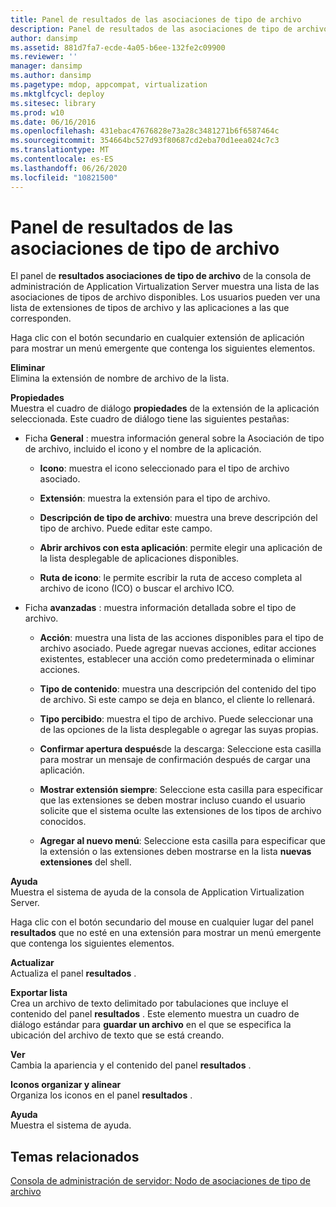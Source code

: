 ```yaml
---
title: Panel de resultados de las asociaciones de tipo de archivo
description: Panel de resultados de las asociaciones de tipo de archivo
author: dansimp
ms.assetid: 881d7fa7-ecde-4a05-b6ee-132fe2c09900
ms.reviewer: ''
manager: dansimp
ms.author: dansimp
ms.pagetype: mdop, appcompat, virtualization
ms.mktglfcycl: deploy
ms.sitesec: library
ms.prod: w10
ms.date: 06/16/2016
ms.openlocfilehash: 431ebac47676828e73a28c3481271b6f6587464c
ms.sourcegitcommit: 354664bc527d93f80687cd2eba70d1eea024c7c3
ms.translationtype: MT
ms.contentlocale: es-ES
ms.lasthandoff: 06/26/2020
ms.locfileid: "10821500"
---
```

# Panel de resultados de las asociaciones de tipo de archivo


El panel de **resultados asociaciones de tipo de archivo** de la consola de administración de Application Virtualization Server muestra una lista de las asociaciones de tipos de archivo disponibles. Los usuarios pueden ver una lista de extensiones de tipos de archivo y las aplicaciones a las que corresponden.

Haga clic con el botón secundario en cualquier extensión de aplicación para mostrar un menú emergente que contenga los siguientes elementos.

<a href="" id="delete"></a>**Eliminar**  
Elimina la extensión de nombre de archivo de la lista.

<a href="" id="properties"></a>**Propiedades**  
Muestra el cuadro de diálogo **propiedades** de la extensión de la aplicación seleccionada. Este cuadro de diálogo tiene las siguientes pestañas:

-   Ficha **General** : muestra información general sobre la Asociación de tipo de archivo, incluido el icono y el nombre de la aplicación.

    -   **Icono**: muestra el icono seleccionado para el tipo de archivo asociado.

    -   **Extensión**: muestra la extensión para el tipo de archivo.

    -   **Descripción de tipo de archivo**: muestra una breve descripción del tipo de archivo. Puede editar este campo.

    -   **Abrir archivos con esta aplicación**: permite elegir una aplicación de la lista desplegable de aplicaciones disponibles.

    -   **Ruta de icono**: le permite escribir la ruta de acceso completa al archivo de icono (ICO) o buscar el archivo ICO.

-   Ficha **avanzadas** : muestra información detallada sobre el tipo de archivo.

    -   **Acción**: muestra una lista de las acciones disponibles para el tipo de archivo asociado. Puede agregar nuevas acciones, editar acciones existentes, establecer una acción como predeterminada o eliminar acciones.

    -   **Tipo de contenido**: muestra una descripción del contenido del tipo de archivo. Si este campo se deja en blanco, el cliente lo rellenará.

    -   **Tipo percibido**: muestra el tipo de archivo. Puede seleccionar una de las opciones de la lista desplegable o agregar las suyas propias.

    -   **Confirmar apertura después**de la descarga: Seleccione esta casilla para mostrar un mensaje de confirmación después de cargar una aplicación.

    -   **Mostrar extensión siempre**: Seleccione esta casilla para especificar que las extensiones se deben mostrar incluso cuando el usuario solicite que el sistema oculte las extensiones de los tipos de archivo conocidos.

    -   **Agregar al nuevo menú**: Seleccione esta casilla para especificar que la extensión o las extensiones deben mostrarse en la lista **nuevas extensiones** del shell.

<a href="" id="help"></a>**Ayuda**  
Muestra el sistema de ayuda de la consola de Application Virtualization Server.

Haga clic con el botón secundario del mouse en cualquier lugar del panel **resultados** que no esté en una extensión para mostrar un menú emergente que contenga los siguientes elementos.

<a href="" id="refresh"></a>**Actualizar**  
Actualiza el panel **resultados** .

<a href="" id="export-list"></a>**Exportar lista**  
Crea un archivo de texto delimitado por tabulaciones que incluye el contenido del panel **resultados** . Este elemento muestra un cuadro de diálogo estándar para **guardar un archivo** en el que se especifica la ubicación del archivo de texto que se está creando.

<a href="" id="view"></a>**Ver**  
Cambia la apariencia y el contenido del panel **resultados** .

<a href="" id="arrange-line-up-icons"></a>**Iconos organizar y alinear**  
Organiza los iconos en el panel **resultados** .

<a href="" id="help"></a>**Ayuda**  
Muestra el sistema de ayuda.

## Temas relacionados


[Consola de administración de servidor: Nodo de asociaciones de tipo de archivo](server-management-console-file-type-associations-node.md)

 

 





